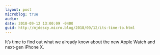 ```yaml
---
layout: post
microblog: true
audio: 
date: 2018-09-12 13:00:09 -0400
guid: http://mjdescy.micro.blog/2018/09/12/its-time-to.html
---
```

It’s time to find out what we already know about the new Apple Watch and next-gen iPhone X.
